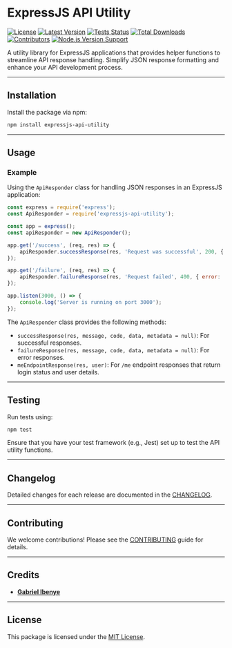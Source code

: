 # ExpressJS API Utility

[![License](https://img.shields.io/github/license/gabbyti/expressjs-api-utility.svg?style=flat-square)](https://opensource.org/licenses/MIT)
[![Latest Version](https://img.shields.io/npm/v/expressjs-api-utility.svg?style=flat-square)](https://www.npmjs.com/package/expressjs-api-utility)
[![Tests Status](https://img.shields.io/github/actions/workflow/status/gabbyti/expressjs-api-utility/run-tests.yml?branch=main&label=tests&style=flat-square)](https://github.com/gabbyti/expressjs-api-utility/actions?query=workflow%3Arun-tests+branch%3Amain)
[![Total Downloads](https://img.shields.io/npm/dt/expressjs-api-utility.svg?style=flat-square)](https://www.npmjs.com/package/expressjs-api-utility)
[![Contributors](https://img.shields.io/github/contributors/gabbyti/expressjs-api-utility.svg?style=flat-square)](https://github.com/gabbyti/expressjs-api-utility/graphs/contributors)
[![Node.js Version Support](https://img.shields.io/node/v/expressjs-api-utility.svg?style=flat-square)](https://nodejs.org/)

A utility library for ExpressJS applications that provides helper functions to streamline API response handling. Simplify JSON response formatting and enhance your API development process.

---

## Installation

Install the package via npm:

```bash
npm install expressjs-api-utility
```

---

## Usage

### Example
Using the `ApiResponder` class for handling JSON responses in an ExpressJS application:

```javascript
const express = require('express');
const ApiResponder = require('expressjs-api-utility');

const app = express();
const apiResponder = new ApiResponder();

app.get('/success', (req, res) => {
    apiResponder.successResponse(res, 'Request was successful', 200, { data: 'Your data here' });
});

app.get('/failure', (req, res) => {
    apiResponder.failureResponse(res, 'Request failed', 400, { error: 'Bad Request' });
});

app.listen(3000, () => {
    console.log('Server is running on port 3000');
});
```

The `ApiResponder` class provides the following methods:
- `successResponse(res, message, code, data, metadata = null)`: For successful responses.
- `failureResponse(res, message, code, data, metadata = null)`: For error responses.
- `meEndpointResponse(res, user)`: For `/me` endpoint responses that return login status and user details.

---

## Testing

Run tests using:

```bash
npm test
```

Ensure that you have your test framework (e.g., Jest) set up to test the API utility functions.

---

## Changelog

Detailed changes for each release are documented in the [CHANGELOG](CHANGELOG.md).

---

## Contributing

We welcome contributions! Please see the [CONTRIBUTING](CONTRIBUTING.md) guide for details.

---

## Credits

- **[Gabriel Ibenye](https://github.com/gabbyti)**

---

## License

This package is licensed under the [MIT License](LICENSE.md).
